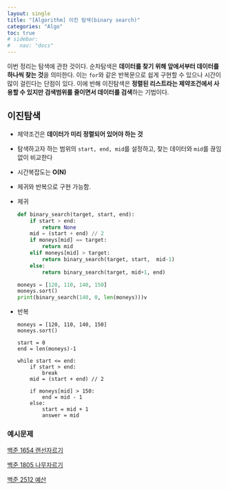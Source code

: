 ```yaml
---
layout: single
title: "[Algorithm] 이진 탐색(binary search)"
categories: "Algo"
toc: true
# sidebar:
#   nav: "docs"
---
```


이번 정리는 탐색에 관한 것이다. 순차탐색은 **데이터를 찾기 위해 앞에서부터 데이터를 하나씩 찾는 것**을 의미한다. 이는 `for`와 같은 반복문으로 쉽게 구현할 수 있으나 시간이 많이 걸린다는 단점이 있다. 이에 반해 이진탐색은 **정렬된 리스트라는 제약조건에서 사용할 수 있지만 검색범위를 줄이면서 데이터를 검색**하는 기법이다.

## 이진탐색

- 제약조건은 **데이터가 미리 정렬되어 있어야 하는 것**

- 탐색하고자 하는 범위의 `start, end, mid`를 설정하고, 찾는 데이터와 `mid`를 끊임없이 비교한다

- 시간복잡도는 **O(N)**

- 제귀와 반복으로 구현 가능함.

- 제귀

  ```python
  def binary_search(target, start, end):
      if start > end:
          return None
      mid = (start + end) // 2
      if moneys[mid] == target:
          return mid
      elif moneys[mid] > target:
          return binary_search(target, start,  mid-1)
      else:
          return binary_search(target, mid+1, end)

  moneys = [120, 110, 140, 150]
  moneys.sort()
  print(binary_search(140, 0, len(moneys)))v
  ```

- 반복

  ```
  moneys = [120, 110, 140, 150]
  moneys.sort()

  start = 0
  end = len(moneys)-1

  while start <= end:
      if start > end:
          break
      mid = (start + end) // 2

      if moneys[mid] > 150:
          end = mid - 1
      else:
          start = mid + 1
          answer = mid
  ```

### 예시문제

[백준 1654 랜선자르기](https://www.acmicpc.net/problem/1654)

[백준 1805 나무자르기](https://www.acmicpc.net/problem/1805)

[백준 2512 예산](https://www.acmicpc.net/problem/2512)
